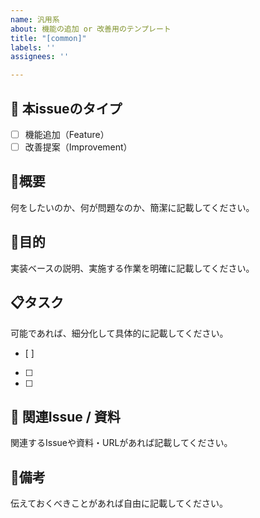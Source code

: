 ```yaml
---
name: 汎用系
about: 機能の追加 or 改善用のテンプレート
title: "[common]"
labels: ''
assignees: ''

---
```


## 🔖 本issueのタイプ
- [ ] 機能追加（Feature）
- [ ] 改善提案（Improvement）

## 📌概要
何をしたいのか、何が問題なのか、簡潔に記載してください。

## 🎯目的
実装ベースの説明、実施する作業を明確に記載してください。

## 📋タスク
可能であれば、細分化して具体的に記載してください。
- [ ] 
- [ ] 
- [ ] 

## 📎 関連Issue / 資料
関連するIssueや資料・URLがあれば記載してください。

## 💬備考
伝えておくべきことがあれば自由に記載してください。
